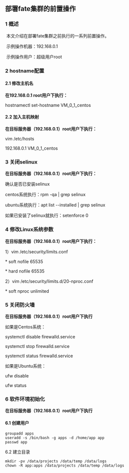 ## 部署fate集群的前置操作

### 1 概述

​     本文介绍在部署fate集群之前执行的一系列前置操作。

​      示例操作机器：192.168.0.1

​      示例操作用户：超级用户root 



### 2 hostname配置

#### **2.1 修改主机名**

**在192.168.0.1 root用户下执行：**

hostnamectl set-hostname VM_0_1_centos

#### **2.2 加入主机映射**

**在目标服务器（192.168.0.1）root用户下执行：**

vim /etc/hosts

192.168.0.1 VM_0_1_centos

### 3 关闭selinux  

**在目标服务器（192.168.0.1）root用户下执行：**

确认是否已安装selinux

centos系统执行：rpm -qa | grep selinux

ubuntu系统执行：apt list --installed | grep selinux

如果已安装了selinux就执行：setenforce 0



### 4 修改Linux系统参数

**在目标服务器（192.168.0.1）root用户下执行：**

1）vim /etc/security/limits.conf

\* soft nofile 65535

\* hard nofile 65535

2）vim /etc/security/limits.d/20-nproc.conf

\* soft nproc unlimited

### 5 关闭防火墙

**在目标服务器（192.168.0.1）root用户下执行**

如果是Centos系统：

systemctl disable firewalld.service

systemctl stop firewalld.service

systemctl status firewalld.service

如果是Ubuntu系统：

ufw disable

ufw status

### 6 软件环境初始化

**在目标服务器（192.168.0.1）root用户下执行**

#### **6.1 创建用户**

```
groupadd apps
useradd -s /bin/bash -g apps -d /home/app app
passwd app
```

6.2 建立目录

```
mkdir -pv /data/projects /data/temp /data/logs
chown -R app:apps /data/projects /data/temp /data/logs
```

